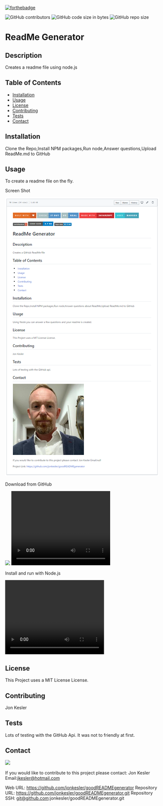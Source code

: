 
[![forthebadge](https://forthebadge.com/images/badges/made-with-javascript.svg)](https://forthebadge.com)

![GitHub contributors](https://img.shields.io/github/contributors/jonkesler/goodREADMEgenerator)
![GitHub code size in bytes](https://img.shields.io/github/languages/code-size/jonkesler/goodREADMEgenerator?style=for-the-badge)
![GitHub repo size](https://img.shields.io/github/repo-size/jonkesler/goodREADMEgenerator)

# ReadMe Generator



## Description 
    
Creates a readme file using node.js
    
    
## Table of Contents
    
* [Installation](#installation)
* [Usage](#usage)
* [License](#license)
* [Contributing](#contributing)
* [Tests](#tests)
* [Contact](#contact)
    
    
## Installation
    
Clone the Repo,Install NPM packages,Run node,Answer questions,Upload ReadMe.md to GitHub

      
## Usage 
    
To create a readme file on the fly.

Screen Shot

<img src="./images/screenshot.png">

Download from GitHub

<img src="images/clone.mp4">

<video width="320" height="240" controls>
  <source src="./imges/clone.mp4" type="video/mp4">
</video>

Install and run with Node.js

<video width="320" height="240" controls>
  <source src="./imges/useNode.mp4" type="video/mp4">
</video>

## License

This Project uses a MIT License License.


## Contributing
    
Jon Kesler
    
    
## Tests

Lots of testing with the GitHub Api.  It was not to friendly at first.
    

## Contact

<img src="https://avatars3.githubusercontent.com/u/60242682?v=4">

If you would like to contribute to this project please contact: 
  Jon Kesler 
  Email:jkesler@hotmail.com   


Web URL: https://github.com/jonkesler/goodREADMEgenerator
Repository URL: https://github.com/jonkesler/goodREADMEgenerator.git
Repository SSH: git@github.com:jonkesler/goodREADMEgenerator.git




